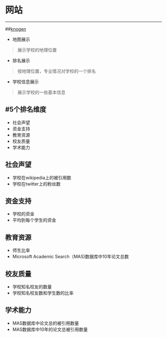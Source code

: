 
# 网站
---
##[knogen](http://knogen.cn/)

+ 地图展示
>展示学校的地理位置

+ 排名展示
>按地理位置，专业情况对学校的一个排名

+ 学校信息展示
>展示学校的一些基本信息

#5个排名维度
---
+ 社会声望
+ 资金支持
+ 教育资源
+ 校友质量
+ 学术能力

## 社会声望
+ 学校在wikipedia上的被引用数
+ 学校在twitter上的粉丝数

## 资金支持
+ 学校的资金
+ 平均到每个学生的资金

## 教育资源
+ 师生比率
+ Microsoft Academic Search（MAS)数据库中10年论文总数

## 校友质量
+ 学校知名校友的数量
+ 学校知名校友数和学生数的比率

## 学术能力
+ MAS数据库中论文总的被引用数量
+ MAS数据库中10年的论文总被引用数量


